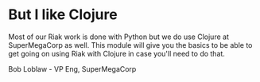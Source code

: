 # But I like Clojure

Most of our Riak work is done with Python but we do use Clojure at SuperMegaCorp as well. This module will give you the basics to be able to get going on using Riak with Clojure in case you'll need to do that.

Bob Loblaw - VP Eng, SuperMegaCorp
